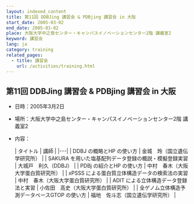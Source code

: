 ```yaml
---
layout: indexed_content
title: 第11回 DDBJing 講習会 & PDBjing 講習会 in 大阪
start_date: 2005-03-02
end_date: 2005-03-02
place: 大阪大学中之島センター・キャンパスイノベーションセンター2階 講義室2
keyword: 講習会
lang: ja
category: training
related_pages:
  - title: 講習会
    url: /activities/training.html
---
```


## 第11回 DDBJing 講習会 & PDBjing 講習会 in 大阪  <a name="11"></a>

-   日時：2005年3月2日
-   場所：大阪大学中之島センター・キャンパスイノベーションセンター2階
    講義室2
-   内容：

    | タイトル | 講師 |
    |---|
    | DDBJ の概略とHP の使い方 | 金城　玲（国立遺伝学研究所） |
    | SAKURA を用いた塩基配列データ登録の概説・模擬登録実習 | 大城戸　利久（DDBJ） |
    | PDBj の紹介とHP の使い方 | 中村　春木（大阪大学蛋白質研究所） |
    | xPSSS による蛋白質立体構造データの検索法の実習 | 中村　春木（大阪大学蛋白質研究所） |
    | ADIT による立体構造データ登録法と実習 | 小佐田　高史（大阪大学蛋白質研究所） |
    | 全ゲノム立体構造予測データベースGTOP の使い方 | 福地　佐斗志（国立遺伝学研究所） |
